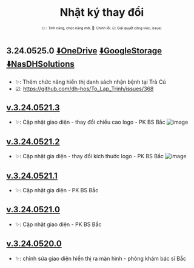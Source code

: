 <div align="center">

# Nhật ký thay đổi</div>

<div align="center" style="font-size:xx-small">(✨: Tính năng, chức năng mới. 🐛: Chỉnh lỗi. ☑: Giải quyết công việc, issue) </div>

#
## 3.24.0525.0 [⬇️OneDrive](https://dh-hos-code.github.io/directTo/?&redirect_url=https%3A%2F%2Fo-dh-007-default-rtdb.asia-southeast1.firebasedatabase.app%2F%2FdirectTo%2FMonitorexe%2F32405250-OneDrive.json) [⬇️GoogleStorage](https://dh-hos-code.github.io/directTo/?&redirect_url=https%3A%2F%2Fo-dh-007-default-rtdb.asia-southeast1.firebasedatabase.app%2F%2FdirectTo%2FMonitorexe%2F32405250-GoogleStorage.json) [⬇️NasDHSolutions](https://dh-hos-code.github.io/directTo/?&redirect_url=https%3A%2F%2Fo-dh-007-default-rtdb.asia-southeast1.firebasedatabase.app%2F%2FdirectTo%2FMonitorexe%2F32405250-NasDHSolutions.json)
- ✨: Thêm chức năng hiển thị danh sách nhận bệnh tại Trà Cú
- ☑: https://github.com/dh-hos/To_Lap_Trinh/issues/368
## [v.3.24.0521.3]()
- ✨: Cập nhật giao diện - thay đổi chiều cao logo - PK BS Bắc
![image](https://i.imgur.com/i2fbfQa.png)
## [v.3.24.0521.2]()
- ✨: Cập nhật gia diện - thay đổi kích thước logo - PK BS Bắc
![image](https://i.imgur.com/m3zB2wx.png)
## [v.3.24.0521.1]()
- ✨: Cập nhật gia diện - PK BS Bắc
## [v.3.24.0521.0]()
- ✨: Cập nhật giao diện - PK BS Bắc
## [v.3.24.0520.0]()
- ✨: chỉnh sửa giao diện hiển thị ra màn hình - phòng khám bác sĩ Bắc
